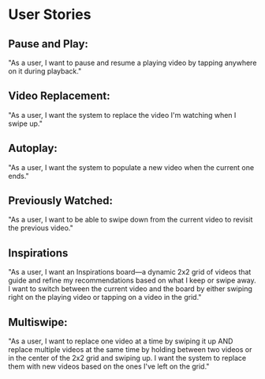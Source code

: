 # User Stories
## Pause and Play:
"As a user, I want to pause and resume a playing video by tapping anywhere on it during playback."

## Video Replacement:
"As a user, I want the system to replace the video I'm watching when I swipe up."

## Autoplay:
"As a user, I want the system to populate a new video when the current one ends."

## Previously Watched:
"As a user, I want to be able to swipe down from the current video to revisit the previous video."

## Inspirations
"As a user, I want an Inspirations board—a dynamic 2x2 grid of videos that guide and refine my recommendations based on what I keep or swipe away. I want to switch between the current video and the board by either swiping right on the playing video or tapping on a video in the grid."

## Multiswipe:
"As a user, I want to replace one video at a time by swiping it up AND replace multiple videos at the same time by holding between two videos or in the center of the 2x2 grid and swiping up. I want the system to replace them with new videos based on the ones I've left on the grid."
